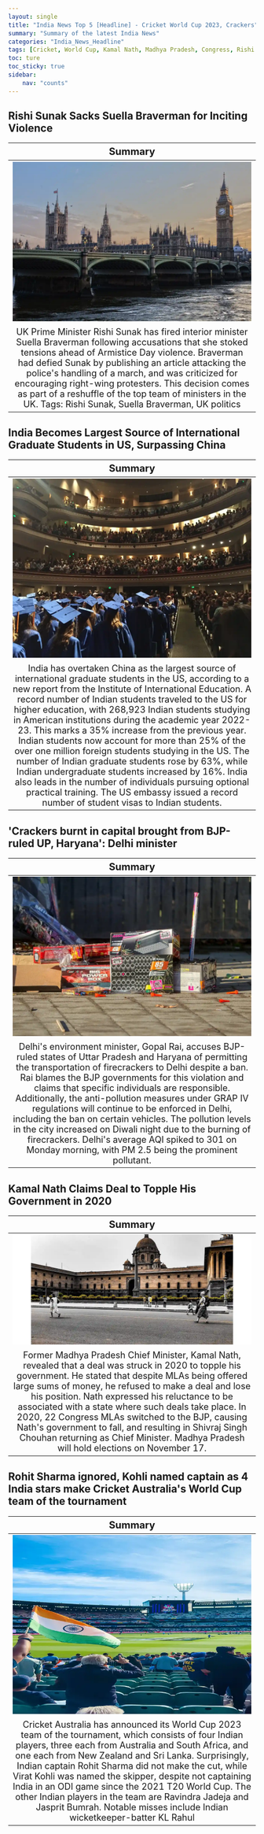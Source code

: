 ```yaml
---
layout: single
title: "India News Top 5 [Headline] - Cricket World Cup 2023, Crackers"
summary: "Summary of the latest India News"
categories: "India_News_Headline"
tags: [Cricket, World Cup, Kamal Nath, Madhya Pradesh, Congress, Rishi Sunak, Graduate, Crackers]
toc: ture
toc_sticky: true
sidebar:
    nav: "counts"
---
```


<style>
table th:first-of-type {
    width: 100%;
    font-size: 20px;
}
table td:nth-of-type(1) {
    width: 100%;
    font-size: 18px;
}
</style>

## Rishi Sunak Sacks Suella Braverman for Inciting Violence

Summary | 
:---:|
![](/assets/images/2023-11-13-India_News_Headline_231113_2-1.webp) |
UK Prime Minister Rishi Sunak has fired interior minister Suella Braverman following accusations that she stoked tensions ahead of Armistice Day violence. Braverman had defied Sunak by publishing an article attacking the police's handling of a march, and was criticized for encouraging right-wing protesters. This decision comes as part of a reshuffle of the top team of ministers in the UK. Tags: Rishi Sunak, Suella Braverman, UK politics |

## India Becomes Largest Source of International Graduate Students in US, Surpassing China

Summary | 
:---:|
![](/assets/images/2023-11-13-India_News_Headline_231113_2-2.webp) |
India has overtaken China as the largest source of international graduate students in the US, according to a new report from the Institute of International Education. A record number of Indian students traveled to the US for higher education, with 268,923 Indian students studying in American institutions during the academic year 2022-23. This marks a 35% increase from the previous year. Indian students now account for more than 25% of the over one million foreign students studying in the US. The number of Indian graduate students rose by 63%, while Indian undergraduate students increased by 16%. India also leads in the number of individuals pursuing optional practical training. The US embassy issued a record number of student visas to Indian students. |

## 'Crackers burnt in capital brought from BJP-ruled UP, Haryana': Delhi minister

Summary | 
:---:|
![](/assets/images/2023-11-13-India_News_Headline_231113_2-3.webp) |
Delhi's environment minister, Gopal Rai, accuses BJP-ruled states of Uttar Pradesh and Haryana of permitting the transportation of firecrackers to Delhi despite a ban. Rai blames the BJP governments for this violation and claims that specific individuals are responsible. Additionally, the anti-pollution measures under GRAP IV regulations will continue to be enforced in Delhi, including the ban on certain vehicles. The pollution levels in the city increased on Diwali night due to the burning of firecrackers. Delhi's average AQI spiked to 301 on Monday morning, with PM 2.5 being the prominent pollutant. |

## Kamal Nath Claims Deal to Topple His Government in 2020

Summary | 
:---:|
![](/assets/images/2023-11-13-India_News_Headline_231113_2-4.webp) |
Former Madhya Pradesh Chief Minister, Kamal Nath, revealed that a deal was struck in 2020 to topple his government. He stated that despite MLAs being offered large sums of money, he refused to make a deal and lose his position. Nath expressed his reluctance to be associated with a state where such deals take place. In 2020, 22 Congress MLAs switched to the BJP, causing Nath's government to fall, and resulting in Shivraj Singh Chouhan returning as Chief Minister. Madhya Pradesh will hold elections on November 17. |

## Rohit Sharma ignored, Kohli named captain as 4 India stars make Cricket Australia's World Cup team of the tournament

Summary | 
:---:|
![](/assets/images/2023-11-13-India_News_Headline_231113_2-5.webp)|
Cricket Australia has announced its World Cup 2023 team of the tournament, which consists of four Indian players, three each from Australia and South Africa, and one each from New Zealand and Sri Lanka. Surprisingly, Indian captain Rohit Sharma did not make the cut, while Virat Kohli was named the skipper, despite not captaining India in an ODI game since the 2021 T20 World Cup. The other Indian players in the team are Ravindra Jadeja and Jasprit Bumrah. Notable misses include Indian wicketkeeper-batter KL Rahul |